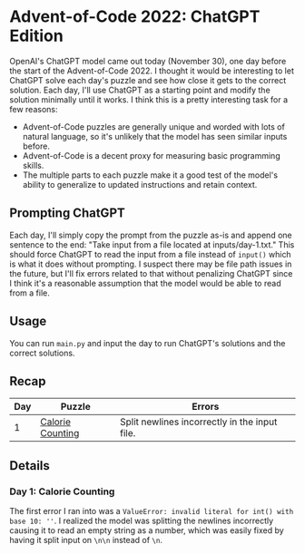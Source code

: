 # Advent-of-Code 2022: ChatGPT Edition
OpenAI's ChatGPT model came out today (November 30), one day before the start of the Advent-of-Code 2022. I thought it would be interesting to let ChatGPT solve each day's puzzle and see how close it gets to the correct solution. Each day, I'll use ChatGPT as a starting point and modify the solution minimally until it works. I think this is a pretty interesting task for a few reasons:
- Advent-of-Code puzzles are generally unique and worded with lots of natural language, so it's unlikely that the model has seen similar inputs before.
- Advent-of-Code is a decent proxy for measuring basic programming skills.
- The multiple parts to each puzzle make it a good test of the model's ability to generalize to updated instructions and retain context.

## Prompting ChatGPT
Each day, I'll simply copy the prompt from the puzzle as-is and append one sentence to the end: "Take input from a file located at inputs/day-1.txt." This should force ChatGPT to read the input from a file instead of `input()` which is what it does without prompting. I suspect there may be file path issues in the future, but I'll fix errors related to that without penalizing ChatGPT since I think it's a reasonable assumption that the model would be able to read from a file.

## Usage
You can run `main.py` and input the day to run ChatGPT's solutions and the correct solutions.

## Recap
| Day | Puzzle | Errors |
| --- | --- | --- |
| 1 | [Calorie Counting](https://adventofcode.com/2022/day/1) | Split newlines incorrectly in the input file. |

## Details

### Day 1: Calorie Counting
The first error I ran into was a `ValueError: invalid literal for int() with base 10: ''`. I realized the model was splitting the newlines incorrectly causing it to read an empty string as a number, which was easily fixed by having it split input on `\n\n` instead of `\n`.